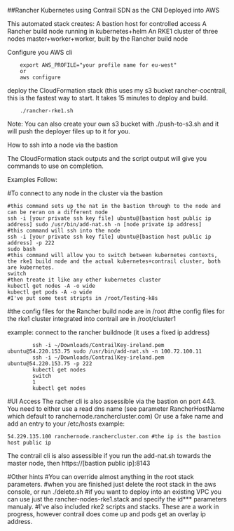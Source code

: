 ##Rancher Kubernetes using Contrail SDN as the CNI Deployed into AWS 

This automated stack creates:
				A bastion host for controlled access
				A Rancher build node running in kubernetes+helm
				An RKE1 cluster of three nodes master+worker+worker, built by the Rancher build node

Configure you AWS cli
```
	export AWS_PROFILE="your profile name for eu-west"
	or
	aws configure
```
deploy the CloudFormation stack (this uses my s3 bucket rancher-cocntrail, this is the fastest way to start. It takes 15 minutes to deploy and build.
```
	./rancher-rke1.sh 
```
Note: You can also create your own s3 bucket with ./push-to-s3.sh and it will push the deployer files up to it for you. 

How to ssh into a node via the bastion

The CloudFormation stack outputs and the script output will give you commands to use on completion. 

Examples Follow:

#To connect to any node in the cluster via the bastion

```
#this command sets up the nat in the bastion through to the node and can be reran on a different node
ssh -i [your private ssh key file] ubuntu@[bastion host public ip address] sudo /usr/bin/add-nat.sh -n [node private ip address]
#this command will ssh into the node
ssh -i [your private ssh key file] ubuntu@[bastion host public ip address] -p 222 
sudo bash
#this command will allow you to switch between kubernetes contexts, the rke1 build node and the actual kubernetes+contrail cluster, both are kubernetes. 
switch
#then treate it like any other kubernetes cluster
kubectl get nodes -A -o wide
kubectl get pods -A -o wide
#I've put some test stripts in /root/Testing-k8s
```

#the config files for the Rancher build node are in /root
#the config files for the rke1 cluster integrated into contrail are in /root/cluster1

example: connect to the rancher buildnode (it uses a fixed ip address)
``` 
		ssh -i ~/Downloads/ContrailKey-ireland.pem ubuntu@54.220.153.75 sudo /usr/bin/add-nat.sh -n 100.72.100.11 
		ssh -i ~/Downloads/ContrailKey-ireland.pem ubuntu@54.220.153.75 -p 222
		kubectl get nodes
		switch
		1
		kubectl get nodes
```
#UI Access
The racher cli is also assessible via the bastion on port 443. You need to either use a read dns name (see parameter RancherHostName which default to ranchernode.ranchercluster.com)
Or use a fake name and add an entry to your /etc/hosts 
example:
```
54.229.135.100 ranchernode.ranchercluster.com #the ip is the bastion host public ip
```

The contrail cli is also assessible if you run the add-nat.sh towards the master node, then https://[bastion public ip]:8143

#Other hints
#You can override almost anything in the root stack parameters.
#when you are finished just delete the root stack in the aws console, or run ./delete.sh
#if you want to deploy into an existing VPC you can use just the rancher-nodes-rke1.stack and specify the id*** parameters manualy. 
#I've also included rke2 scripts and stacks. These are a work in progress, however contrail does come up and pods get an overlay ip address.
